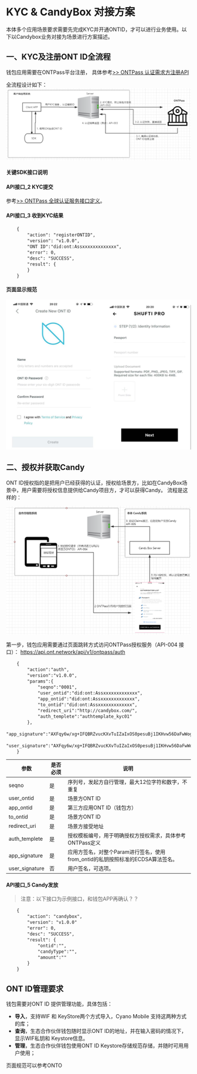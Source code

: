 # KYC & CandyBox 对接方案

本体多个应用场景要求需要先完成KYC并开通ONTID，才可以进行业务使用。以下以Candybox业务对接为场景进行方案描述。


## 一、KYC及注册ONT ID全流程


钱包应用需要在ONTPass平台注册， 具体参考[>> ONTPass 认证需求方注册API](https://pro-docs.ont.io/#/docs-cn/ontpass/ontpass-auth)

全流程设计如下：
![](./img/register.png)


#### 关键SDK接口说明


#### API接口_2 KYC提交

参考[>> ONTPass 全球认证服务接口定义](http://pro-docs.ont.io/#/docs-cn/ontpass/ONTTA)。

#### API接口_3 收到KYC结果

```
	{
		"action": "registerONTID",
		"version": "v1.0.0",
		"ONT ID":"did:ont:Assxxxxxxxxxxxxx",
		"error": 0,
		"desc": "SUCCESS",
		"result": {
		}
	}
```

#### 页面显示规范

![输入密码](./img/ui-register.jpg) 


## 二、授权并获取Candy

ONT ID授权指的是把用户已经获得的认证，授权给场景方，比如在CandyBox场景中，用户需要将授权信息提供给Candy项目方，才可以获得Candy。 流程是这样的：

![](./img/auth.png)


第一步，钱包应用需要通过页面跳转方式访问ONTPass授权服务（API-004 接口）：
https://api.ont.network/api/v1/ontpass/auth

```
	{
		"action":"auth",
		"version":"v1.0.0",
		"params":{
			"seqno":"0001",
			"user_ontid":"did:ont:Assxxxxxxxxxxxxx",
			"app_ontid":"did:ont:Assxxxxxxxxxxxxx",
			"to_ontid":"did:ont:Assxxxxxxxxxxxxx",
			"redirect_uri":"http://candybox.com/",
			"auth_templete":"authtemplate_kyc01"
		},
		"app_signature":"AXFqy6w/xg+IFQBRZvucKXvTuIZaIxOS0pesuBj1IKHvw56DaFwWogIcr1B9zQ13nUM0w5g30KHNNVCTo14lHF0=";
		"user_signature":"AXFqy6w/xg+IFQBRZvucKXvTuIZaIxOS0pesuBj1IKHvw56DaFwWogIcr1B9zQ13nUM0w5g30KHNNVCTo14lHF0=";
	}
```

| 参数         | 是否必须                                      | 说明                                     | 
| ------------ | ---------------------------------------- |  ------------------ |
| seqno        | 是                                 |  序列号，发起方自行管理，最大12位字符和数字，不重复 |
| user_ontid         | 是                                 |  场景方ONT ID |
| app_ontid         | 是                                 |  第三方应用ONT ID（钱包方） |
| to_ontid         | 是                                 |  场景方ONT ID |
| redirect_uri         | 是                                 |  场景方接受地址 |
| auth_templete         | 是                                 | 授权模板编号，用于明确授权方授权需求，具体参考ONTPass定义 |
| app_signature         | 是                                 |  应用方签名，对整个Param进行签名，使用from_ontid的私钥按照标准的ECDSA算法签名。  |
| user_signature         | 否                                 |  用户签名，可选项。  |


#### API接口_5 Candy发放

> 注意：以下接口为示例接口，和钱包APP再确认？？

```
	{
		"action": "candybox",
		"version": "v1.0.0"
		"error": 0,
		"desc": "SUCCESS",
		"result": {
            "ontid":"",
            "candyType":"",
            "amount":""
		}
	}
```



## ONT ID管理要求

钱包需要对ONT ID 提供管理功能，具体包括：

* **导入**，支持WIF 和 KeyStore两个方式导入，Cyano Mobile 支持这两种方式的库；
* **查询**，生态合作伙伴钱包随时显示ONT ID的地址，并在输入密码的情况下，显示WIF私钥和 Keystore信息。 
* **管理**，生态合作伙伴钱包使用ONT ID Keystore存储规范存储，并随时可用用户使用；

页面规范可以参考ONTO
